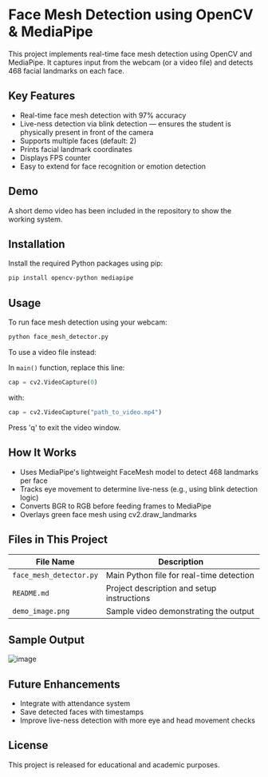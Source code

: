 
# Face Mesh Detection using OpenCV & MediaPipe

This project implements real-time face mesh detection using OpenCV and MediaPipe. It captures input from the webcam (or a video file) and detects 468 facial landmarks on each face.

## Key Features

- Real-time face mesh detection with 97% accuracy
- Live-ness detection via blink detection — ensures the student is physically present in front of the camera
- Supports multiple faces (default: 2)
- Prints facial landmark coordinates
- Displays FPS counter
- Easy to extend for face recognition or emotion detection

## Demo

A short demo video has been included in the repository to show the working system.

## Installation

Install the required Python packages using pip:

```bash
pip install opencv-python mediapipe
```

## Usage

To run face mesh detection using your webcam:

```bash
python face_mesh_detector.py
```

To use a video file instead:

In `main()` function, replace this line:
```python
cap = cv2.VideoCapture(0)
```
with:
```python
cap = cv2.VideoCapture("path_to_video.mp4")
```

Press 'q' to exit the video window.

## How It Works

- Uses MediaPipe's lightweight FaceMesh model to detect 468 landmarks per face
- Tracks eye movement to determine live-ness (e.g., using blink detection logic)
- Converts BGR to RGB before feeding frames to MediaPipe
- Overlays green face mesh using cv2.draw_landmarks

## Files in This Project

| File Name              | Description                               |
|------------------------|-------------------------------------------|
| `face_mesh_detector.py`| Main Python file for real-time detection  |
| `README.md`            | Project description and setup instructions|
| `demo_image.png`       | Sample video demonstrating the output     |


## Sample Output
![image](https://github.com/user-attachments/assets/a91f16de-bc30-4732-87ef-055ad6a8cdac)

## Future Enhancements

- Integrate with attendance system
- Save detected faces with timestamps
- Improve live-ness detection with more eye and head movement checks

## License

This project is released for educational and academic purposes.
